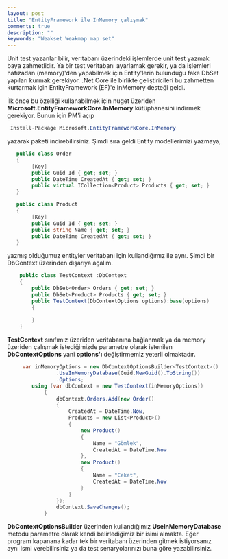 ```yaml
---
layout: post
title: "EntityFramework ile InMemory çalışmak"
comments: true
description: ""
keywords: "Weakset Weakmap map set"
---
```

Unit test yazanlar bilir, veritabanı üzerindeki işlemlerde unit test yazmak baya zahmetlidir. Ya bir test veritabanı ayarlamak gerekir, ya da işlemleri hafızadan (memory)'den yapabilmek için Entity'lerin bulunduğu fake DbSet yapıları kurmak gerekiyor. .Net Core ile birlikte geliştiricileri bu zahmetten kurtarmak için EntityFramework (EF)'e InMemory desteği geldi. 

İlk önce bu özelliği kullanabilmek için nuget üzeriden **Microsoft.EntityFrameworkCore.InMemory** kütüphanesini indirmek gerekiyor. Bunun için PM'i açıp

```csharp
 Install-Package Microsoft.EntityFrameworkCore.InMemory
```

yazarak paketi indirebilirsiniz. Şimdi sıra geldi Entity modellerimizi yazmaya,

```csharp
   public class Order
   {
        [Key]
        public Guid Id { get; set; }
        public DateTime CreatedAt { get; set; }
        public virtual ICollection<Product> Products { get; set; }
   }

   public class Product
   {
        [Key] 
        public Guid Id { get; set; }
        public string Name { get; set; }
        public DateTime CreatedAt { get; set; }
   }
```

yazmış olduğumuz entityler veritabanı için kullandığımız ile aynı. Şimdi bir DbContext üzerinden dışarıya açalım.


```csharp
    public class TestContext :DbContext
    {
        public DbSet<Order> Orders { get; set; }
        public DbSet<Product> Products { get; set; }
        public TestContext(DbContextOptions options):base(options)
        {
            
        }
    }
```
**TestContext** sınıfımız üzeriden veritabanına bağlanmak ya da memory üzeriden çalışmak istediğimizde parametre olarak istenilen **DbContextOptions** yani **options'ı** değiştirmemiz yeterli olmaktadır. 

```csharp
     var inMemoryOptions = new DbContextOptionsBuilder<TestContext>()
                .UseInMemoryDatabase(Guid.NewGuid().ToString())
                .Options;
        using (var dbContext = new TestContext(inMemoryOptions))
            {
                dbContext.Orders.Add(new Order()
                {
                    CreatedAt = DateTime.Now,
                    Products = new List<Product>()
                    {
                        new Product()
                        {
                            Name = "Gömlek",
                            CreatedAt = DateTime.Now
                        },
                        new Product()
                        {
                            Name = "Ceket",
                            CreatedAt = DateTime.Now
                        }
                    }
                });
                dbContext.SaveChanges();
            }
```
**DbContextOptionsBuilder** üzerinden kullandığımız **UseInMemoryDatabase** metodu parametre olarak kendi belirlediğimiz bir isimi almakta. Eğer program kapanana kadar tek bir veritabanı üzerinden gitmek istiyorsanız aynı ismi verebilirsiniz ya da test senaryolarınızı buna göre yazabilirsiniz. 
